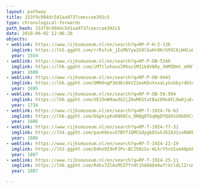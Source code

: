 ```yaml
---
layout: pathway
title: 153f9c904dc5d1aa9737ceeccae392c5
type: chronological-forwards
path_hash: 153f9c904dc5d1aa9737ceeccae392c5
date: 2018-06-02 12:06:20
objects:
- weblink: https://www.rijksmuseum.nl/en/search?q=RP-P-H-Z-136
  imglink: https://lh5.ggpht.com/rrRstvk_jEsMbYyw2G9lGuHr8KrG9SC6jW4CuOvITouUVmJ84wx4-owo4cYrnmyq2kQWRwrg2DEXo0MZHW7DJ2chxMQ=s200
  year: 1554
- weblink: https://www.rijksmuseum.nl/en/search?q=RP-P-OB-5246
  imglink: https://lh6.ggpht.com/iMTtlohovxlMVus1M2ik8V8Ry_SHM5Dmt_eKNTR8FyH1qSlBSdaylhhYC06Y3LXIBDK0gvjAewlS0ZKp1FzXt5OZouw7=s200
  year: 1608
- weblink: https://www.rijksmuseum.nl/en/search?q=RP-P-OB-9443
  imglink: https://lh6.ggpht.com/OMH9ugP36d6c0kVI2eoKDvXxxaLyGskbyrd65u8QgpHchVAwppyeSHJMGz-y6g3PokRCwTaF4UwioxfBJKsEirrYQr7l=s200
  year: 1695
- weblink: https://www.rijksmuseum.nl/en/search?q=RP-P-OB-59.994
  imglink: https://lh6.ggpht.com/VE1OnW9aw3GZjZ0uM65tutBaz89nAFLOw0juEoZtGH_a216XUAtJuiODD_X4w_VFmjso1fqgip7_JqFUd2SbbOWBjeRb=s200
  year: 1734
- weblink: https://www.rijksmuseum.nl/en/search?q=RP-T-1924-76-63
  imglink: https://lh6.ggpht.com/DGpkiyKvKNX0Cu_DNQg0TbqNgDYQUXzG9bOXCyfZ9PL0FUhbAotY7zZsR5Gzg3DBxdWgQbNGX9HCMfwZTknSuAnDuO4=s200
  year: 1886
- weblink: https://www.rijksmuseum.nl/en/search?q=RP-T-1924-77-31
  imglink: https://lh4.ggpht.com/pavKOesvSTBYf1QMCGdygkD5xhJ6IA32soRAREyiIrBMl-v2jnQg4RBULChL2P0eD3vOcX_peLCAIxIg4jpYQ3lrflRi=s200
  year: 1886
- weblink: https://www.rijksmuseum.nl/en/search?q=RP-T-1924-23-19
  imglink: https://lh3.ggpht.com/D4ho9I9nPJPv-BCI58zSx-HLkrY5cU1sm40pbkYG5Z7f2h4iwdOJbE92EddypN78Bdi9PUrjinEk-BaJA6n9gPQzIHfr=s200
  year: 1887
- weblink: https://www.rijksmuseum.nl/en/search?q=RP-T-1924-25-11
  imglink: https://lh6.ggpht.com/R4kx7ZlAsM5ZffrHt1hG66644w7rXcldLlZrumA_tp9sc5FpjMc2y8blgE_wbhVLhu-zuA-_7Msbb2QBX3DSf-G9Z_A=s200
  year: 1887

---
```

